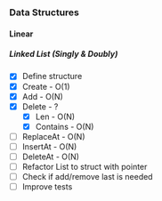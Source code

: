 ### Data Structures
#### Linear
##### Linked List (Singly & Doubly)
- [X] Define structure
- [X] Create - O(1)
- [X] Add - O(N)
- [X] Delete - ?
    - [X] Len - O(N)
    - [X] Contains - O(N)
- [ ] ReplaceAt - O(N)
- [ ] InsertAt - O(N)
- [ ] DeleteAt - O(N)
- [ ] Refactor List to struct with pointer
- [ ] Check if add/remove last is needed
- [ ] Improve tests